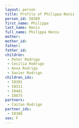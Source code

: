 ```yaml
---
layout: person
title: Profile of Philippa Nonis
person_id: I0309
first_name: Philippa
last_name: Nonis
full_name: Philippa Nonis
mother: 
mother_id: 
father: 
father_id: 
children:
 - Peter Rodrigo
 - Cecilia Rodrigo
 - Anna Rodrigo
 - Xavier Rodrigo
children_ids:
 - I0301
 - I0311
 - I0481
 - I0875
partners:
 - Caitan Rodrigo
partner_ids:
 - I0308
sex: F
---
```


